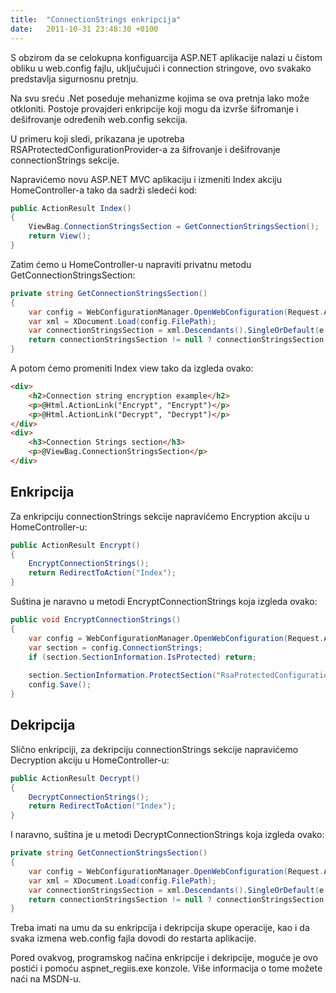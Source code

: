 ```yaml
---
title:  "ConnectionStrings enkripcija"
date:   2011-10-31 23:48:30 +0100
---
```


S obzirom da se celokupna konfiguarcija ASP.NET aplikacije nalazi u čistom obliku u web.config fajlu, uključujući i connection stringove, ovo svakako predstavlja sigurnosnu pretnju.

Na svu sreću .Net poseduje mehanizme kojima se ova pretnja lako može otkloniti. Postoje provajderi enkripcije koji mogu da izvrše šifromanje i dešifrovanje određenih web.config sekcija.

U primeru koji sledi, prikazana je upotreba RSAProtectedConfigurationProvider-a za šifrovanje i dešifrovanje connectionStrings sekcije.

Napravićemo novu ASP.NET MVC aplikaciju i izmeniti Index akciju HomeController-a tako da sadrži sledeći kod:

```csharp
public ActionResult Index()
{
    ViewBag.ConnectionStringsSection = GetConnectionStringsSection();
    return View();
}
```

Zatim ćemo u HomeController-u napraviti privatnu metodu GetConnectionStringsSection:

```csharp
private string GetConnectionStringsSection()
{
    var config = WebConfigurationManager.OpenWebConfiguration(Request.ApplicationPath);
    var xml = XDocument.Load(config.FilePath);
    var connectionStringsSection = xml.Descendants().SingleOrDefault(e => e.Name == "connectionStrings");
    return connectionStringsSection != null ? connectionStringsSection.ToString() : string.Empty;
}
```

A potom ćemo promeniti Index view tako da izgleda ovako:

```html
<div>
    <h2>Connection string encryption example</h2>
    <p>@Html.ActionLink("Encrypt", "Encrypt")</p>
    <p>@Html.ActionLink("Decrypt", "Decrypt")</p>
</div>
<div>
    <h3>Connection Strings section</h3>
    <p>@ViewBag.ConnectionStringsSection</p>
</div>
```
## Enkripcija

Za enkripciju connectionStrings sekcije napravićemo Encryption akciju u HomeController-u:

```csharp
public ActionResult Encrypt()
{
    EncryptConnectionStrings();
    return RedirectToAction("Index");
}
```

Suština je naravno u metodi EncryptConnectionStrings koja izgleda ovako:

```csharp
public void EncryptConnectionStrings()
{
    var config = WebConfigurationManager.OpenWebConfiguration(Request.ApplicationPath);
    var section = config.ConnectionStrings;
    if (section.SectionInformation.IsProtected) return;
 
    section.SectionInformation.ProtectSection("RsaProtectedConfigurationProvider");
    config.Save();
}
```

## Dekripcija

Slično enkripciji, za dekripciju connectionStrings sekcije napravićemo Decryption akciju u HomeController-u:

```csharp
public ActionResult Decrypt()
{
    DecryptConnectionStrings();
    return RedirectToAction("Index");
}
```

I naravno, suština je u metodi DecryptConnectionStrings koja izgleda ovako:

```csharp
private string GetConnectionStringsSection()
{
    var config = WebConfigurationManager.OpenWebConfiguration(Request.ApplicationPath);
    var xml = XDocument.Load(config.FilePath);
    var connectionStringsSection = xml.Descendants().SingleOrDefault(e => e.Name == "connectionStrings");
    return connectionStringsSection != null ? connectionStringsSection.ToString() : string.Empty;
}
```

Treba imati na umu da su enkripcija i dekripcija skupe operacije, kao i da svaka izmena web.config fajla dovodi do restarta aplikacije.

Pored ovakvog, programskog načina enkripcije i dekripcije, moguće je ovo postići i pomoću aspnet_regiis.exe konzole. Više informacija o tome možete naći na MSDN-u.
